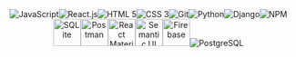 <link rel="stylesheet" type="text/css" media="all" href="readme.css" />
<!--
### I'm a software developer with a user-focused mindset and a passion for learning. After several years fixing issues and anticipating needs in the hospitality industry, I traded one form of creative problem solving for another and embarked on a new career in tech.
-->
<!-- # -->

<div align="center" class="technologies">
<img alt="JavaScript" title="JavaScript" src="https://img.icons8.com/color/48/000000/javascript.png" /><img alt="React.js" title="React.js" src="https://img.icons8.com/color/48/000000/react-native.png" /><img alt="HTML 5" title="HTML 5" src="https://img.icons8.com/color/48/000000/html-5.png" /><img alt="CSS 3" title="CSS 3" src="https://img.icons8.com/color/48/000000/css3.png" /><img alt="Git" title="Git" src="https://img.icons8.com/color/48/000000/git.png" /><img alt="Python" title="Python" src="https://img.icons8.com/color/48/000000/python.png" /><img alt="Django" title="Django" src="https://img.icons8.com/material-sharp/48/000000/django.png" /><img alt="NPM" title="NPM" src="https://img.icons8.com/color/48/000000/npm.png" /><img alt="SQLite" title="SQLite" height="48px" src="https://upload.wikimedia.org/wikipedia/commons/thumb/3/38/SQLite370.svg/144px-SQLite370.svg.png" /><img alt="Postman" title="Postman" width="48px" src="https://nordicapis.com/wp-content/uploads/postman-logo-2.png" /><img alt="React Materialize" title="React Materialize" width="48px" src="https://avatars2.githubusercontent.com/u/10089934?s=400&v=4" /><img alt="Semantic UI" title="Semantic UI React" width="48px" src="https://react.semantic-ui.com/logo.png" /><img alt="Firebase" title="Firebase" width="48px" src="https://img.icons8.com/color/452/firebase.png"><img alt="PostgreSQL" title="PostgreSQL" src="https://img.icons8.com/color/48/000000/postgreesql.png"/>
</div>

#

<!-- ### Contact -->

<div class="contact">

<!-- - <img height="15px" src="https://image.flaticon.com/icons/png/512/174/174857.png" /> [LinkedIn](https://www.linkedin.com/in/katie-wohl/)  -->
<!-- - <img height="15px" src="https://www.freepngimg.com/download/gmail/66572-google-icons-computer-logo-email-gmail.png" /> <a href="mailto: ktwohl@gmail.com" >Email</a> -->

</div>

<!--
**kwohl/kwohl** is a ✨ _special_ ✨ repository because its `README.md` (this file) appears on your GitHub profile.

Here are some ideas to get you started:

- 🔭 I’m currently working on ...
- 🌱 I’m currently learning ...
- 👯 I’m looking to collaborate on ...
- 🤔 I’m looking for help with ...
- 💬 Ask me about ...
- 📫 How to reach me: ...
- 😄 Pronouns: ...
- ⚡ Fun fact: ...
-->
